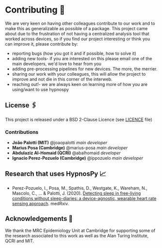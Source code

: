 # Contributing 🤝
We are very keen on having other colleagues contribute to our work and to make this as generalizable as possible of a package.
This project came about due to the frustration of not having a centralized analysis tool that worked across devices, so if you
find our project interesting or think you can improve it, please contribute by:

* reporting bugs (how you got it and if possible, how to solve it)
* adding new tools- if you are interested on this please email one of the main developers, we'd love to hear from you
* adding pre-processing pipelines for new devices. The more, the merrier.
* sharing our work with your colleagues, this will allow the project to improve and not die in this corner of the interweb.
* reaching out!- we are always keen on learning more of how you are using/want to use hypnospy


## License 🖇
This project is released under a BSD 2-Clause Licence (see [LICENCE](https://github.com/HypnosPy/HypnosPy/blob/master/LICENSE) file)

### Contributions
* **João Palotti (MIT)** @joaopalotti *main developer*
* **Marius Posa (Cambridge)** @marius-posa *main developer*
* **Abdulaziz Al-Homaid (QCRI)** @abalhomaid *developer*
* **Ignacio Perez-Pozuelo (Cambridge)** @ippozuelo *main developer*

## Research that uses HypnosPy 📈

* Perez-Pozuelo, I., Posa, M., Spathis, D., Westgate, K., Wareham, N., Mascolo, C., ... & Palotti, J. (2020). [Detecting sleep in free-living conditions without sleep-diaries: a device-agnostic, wearable heart rate sensing approach](https://www.medrxiv.org/content/10.1101/2020.09.05.20188367v1). medRxiv.

## Acknowledgements 🙏

We thank the MRC Epidemiology Unit at Cambridge for supporting some of the research associated to this work as well as the Alan Turing Institute, QCRI and MIT.